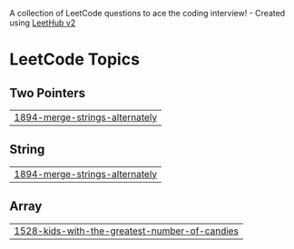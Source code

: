A collection of LeetCode questions to ace the coding interview! - Created using [LeetHub v2](https://github.com/arunbhardwaj/LeetHub-2.0)
<!---LeetCode Topics Start-->
# LeetCode Topics
## Two Pointers
|  |
| ------- |
| [1894-merge-strings-alternately](https://github.com/mahima0711/DSA2025/tree/master/1894-merge-strings-alternately) |
## String
|  |
| ------- |
| [1894-merge-strings-alternately](https://github.com/mahima0711/DSA2025/tree/master/1894-merge-strings-alternately) |
## Array
|  |
| ------- |
| [1528-kids-with-the-greatest-number-of-candies](https://github.com/mahima0711/DSA2025/tree/master/1528-kids-with-the-greatest-number-of-candies) |
<!---LeetCode Topics End-->